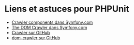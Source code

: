 # Liens et astuces pour PHPUnit

- [Crawler components dans Symfony.com](https://symfony.com/doc/current/components/dom_crawler.html)
- [The DOM Crawler dans Symfony.com](https://symfony.com/doc/current/testing/dom_crawler.html)
- [Crawler sur GitHub](https://github.com/symfony/dom-crawler/blob/7.0/Crawler.php)
- [dom-crawler sur GitHub](https://github.com/symfony/dom-crawler)